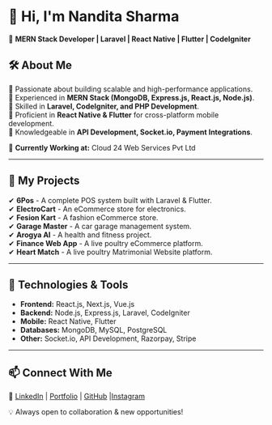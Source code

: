 # 👋 Hi, I'm Nandita Sharma  

🚀 **MERN Stack Developer | Laravel | React Native | Flutter | CodeIgniter**  

## 🛠 About Me  
🔹 Passionate about building scalable and high-performance applications.  
🔹 Experienced in **MERN Stack (MongoDB, Express.js, React.js, Node.js)**.  
🔹 Skilled in **Laravel, CodeIgniter, and PHP Development**.  
🔹 Proficient in **React Native & Flutter** for cross-platform mobile development.  
🔹 Knowledgeable in **API Development, Socket.io, Payment Integrations**.  

💼 **Currently Working at:** Cloud 24 Web Services Pvt Ltd  

---

## 📌 My Projects  
✔ **6Pos** - A complete POS system built with Laravel & Flutter.  
✔ **ElectroCart** - An eCommerce store for electronics.  
✔ **Fesion Kart** - A fashion eCommerce store.  
✔ **Garage Master** - A car garage management system.  
✔ **Arogya AI** - A health and fitness project.  
✔ **Finance Web App** - A live poultry eCommerce platform.  
✔ **Heart Match** - A live poultry Matrimonial Website platform.  

---

## 🔧 Technologies & Tools  
- **Frontend:** React.js, Next.js, Vue.js  
- **Backend:** Node.js, Express.js, Laravel, CodeIgniter  
- **Mobile:** React Native, Flutter  
- **Databases:** MongoDB, MySQL, PostgreSQL  
- **Other:** Socket.io, API Development, Razorpay, Stripe  

---

## 📫 Connect With Me  
🔗 [LinkedIn](https://www.linkedin.com/in/nandita-sharma70/) | [Portfolio](https://portfolio-master-nanditasharma.vercel.app/) | [GitHub](https://github.com/nanditaSharma70) |[Instagram](https://www.instagram.com/_n.a.n.d.i.t.a_s.h.a.r.m.a/)   

💡 Always open to collaboration & new opportunities!  

